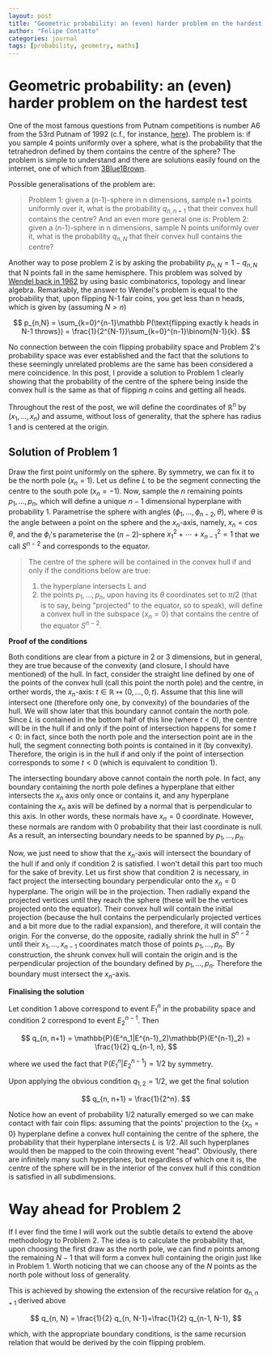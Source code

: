 ```yaml
---
layout: post
title: "Geometric probability: an (even) harder problem on the hardest test"
author: "Felipe Contatto"
categories: journal
tags: [probability, geometry, maths]
---
```

# Geometric probability: an (even) harder problem on the hardest test
One of the most famous questions from Putnam competitions is number A6 from the 53rd Putnam of 1992 (c.f., for instance, [here](https://prase.cz/kalva/putnam/putn92.html)). The problem is: if you sample 4 points uniformly over a sphere, what is the probability that the tetrahedron defined by them contains the centre of the sphere? The problem is simple to understand and there are solutions easily found on the internet, one of which from [3Blue1Brown](https://youtu.be/OkmNXy7er84?feature=shared).

Possible generalisations of the problem are: 
>Problem 1: given a (n-1)-sphere in n dimensions, sample n+1 points uniformly over it, what is the probability $q_{n, n+1}$ that their convex hull contains the centre? 
And an even more general one is:
>Problem 2: given a (n-1)-sphere in n dimensions, sample N points uniformly over it, what is the probability $q_{n,N}$ that their convex hull contains the centre?

Another way to pose problem 2 is by asking the probability $p_{n,N}=1-q_{n,N}$ that N points fall in the same hemisphere. This problem was solved by [Wendel back in 1962](https://www.mscand.dk/article/view/10655/8676) by using basic combinatorics, topology and linear algebra. Remarkably, the answer to Wendel's problem is equal to the probability that, upon flipping N-1 fair coins, you get less than n heads, which is given by (assuming $N>n$)

$$
p_{n,N} = \sum_{k=0}^{n-1}\mathbb P(\text{flipping exactly k heads in N-1 throws}) = \frac{1}{2^{N-1}}\sum_{k=0}^{n-1}\binom{N-1}{k}. 
$$

No connection between the coin flipping probability space and Problem 2's probability space was ever established and the fact that the solutions to these seemingly unrelated problems are the same has been considered a mere coincidence. In this post, I provide a solution to Problem 1 clearly showing that the probability of the centre of the sphere being inside the convex hull is the same as that of flipping $n$ coins and getting all heads.

Throughout the rest of the post, we will define the coordinates of $\mathbb{R}^n$ by $(x_1, \dots, x_n)$ and assume, without loss of generality, that the sphere has radius $1$ and is centered at the origin.

## Solution of Problem 1

Draw the first point uniformly on the sphere. By symmetry, we can fix it to be the north pole ($x_n=1$). Let us define $L$ to be the segment connecting the centre to the south pole ($x_n=-1$). Now, sample the $n$ remaining points $p_1, \dots, p_n$, which will define a unique $n-1$ dimensional hyperplane with probability $1$. Parametrise the sphere with angles $(\phi_1, \dots, \phi_{n-2}, \theta)$, where $\theta$ is the angle between a point on the sphere and the $x_n$-axis, namely, $x_n=\cos\theta$, and the $\phi_i$'s parameterise the $(n-2)$-sphere $x_1^2+\cdots+x_{n-1}^2=1$ that we call $S^{n-2}$ and corresponds to the equator.
 
>The centre of the sphere will be contained in the convex hull if and only if the conditions below are true:
>1. the hyperplane intersects L and
>2. the points $p_1, \dots, p_n$, upon having its $\theta$ coordinates set to $\pi/2$ (that is to say, being "projected" to the equator, so to speak), will define a convex hull in the subspace {$x_n=0$} that contains the centre of the equator $S^{n-2}$.

**Proof of the conditions**

Both conditions are clear from a picture in $2$ or $3$ dimensions, but in general, they are true because of the convexity (and closure, I should have mentioned) of the hull. In fact, consider the straight line defined by one of the points  of the convex hull (call this point the north pole) and the centre, in orther words, the $x_n$-axis: $t\in\mathbb R \mapsto (0, \dots, 0, t)$. Assume that this line will intersect one (therefore only one, by convexity) of the boundaries of the hull. We will show later that this boundary cannot contain the north pole. Since $L$ is contained in the bottom half of this line (where $t<0$), the centre will be in the hull if and only if the point of intersection happens for some $t<0$: in fact, since both the north pole and the intersection point are in the hull, the segment connecting both points is contained in it (by convexity). Therefore, the origin is in the hull if and only if the point of intersection corresponds to some $t<0$ (which is equivalent to condition 1).

The intersecting boundary above cannot contain the north pole. In fact, any boundary containing the north pole defines a hyperplane that either intersects the $x_n$ axis only once or contains it, and any hyperplane containing the $x_n$ axis will be defined by a normal that is perpendicular to this axis. In other words, these normals have $x_n=0$ coordinate. However, these normals are random with $0$ probability that their last coordinate is null. As a result, an intersecting boundary needs to be spanned by $p_1, \dots, p_n$.

Now, we just need to show that the $x_n$-axis will intersect the boundary of the hull if and only if condition 2 is satisfied. I won't detail this part too much for the sake of brevity. Let us first show that condition 2 is necessary, in fact project the intersecting boundary perpendicular onto the $x_n=0$ hyperplane. The origin will be in the projection. Then radially expand the projected vertices until they reach the sphere (these will be the vertices projected onto the equator). Their convex hull will contain the initial projection (because the hull contains the perpendicularly projected vertices and a bit more due to the radial expansion), and therefore, it will contain the origin. For the converse, do the opposite, radially shrink the hull in $S^{n-2}$ until their $x_1,\dots,x_{n-1}$ coordinates match those of points $p_1,\dots,p_n$. By construction, the shrunk convex hull will contain the origin and is the perpendicular projection of the boundary defined by $p_1, \dots, p_n$. Therefore the boundary must intersect the $x_n$-axis.

**Finalising the solution**

Let condition 1 above correspond to event $E^n_1$ in the probability space and condition 2 correspond to event $E^{n-1}_2$. Then

$$
q_{n, n+1} = \mathbb{P}(E^n_1|E^{n-1}_2)\mathbb{P}(E^{n-1}_2) = \frac{1}{2} q_{n-1, n},
$$

where we used the fact that $\mathbb P(E^n_1|E^{n-1}_2)=1/2$ by symmetry.

Upon applying the obvious condition $q_{1, 2}=1/2$, we get the final solution

$$
q_{n, n+1} = \frac{1}{2^n}.
$$

Notice how an event of probability $1/2$ naturally emerged so we can make contact with fair coin flips: assuming that the points' projection to the {$x_n=0$} hyperplane define a convex hull containing the centre of the sphere, the probability that their hyperplane intersects $L$ is $1/2$. All such hyperplanes would then be mapped to the coin throwing event "head". Obviously, there are infinitely many such hyperplanes, but regardless of which one it is, the centre of the sphere will be in the interior of the convex hull if this condition is satisfied in all subdimensions.

# Way ahead for Problem 2
If I ever find the time I will work out the subtle details to extend the above methodology to Problem 2. The idea is to calculate the probability that, upon choosing the first draw as the north pole, we can find $n$ points among the remaining $N-1$ that will form a convex hull containing the origin just like in Problem 1. Worth noticing that we can choose any of the $N$ points as the north pole without loss of generality.

This is achieved by showing the extension of the recursive relation for $q_{n,n+1}$ derived above

$$
q_{n, N} = \frac{1}{2} q_{n, N-1}+\frac{1}{2} q_{n-1, N-1},
$$

which, with the appropriate boundary conditions, is the same recursion relation that would be derived by the coin flipping problem.
